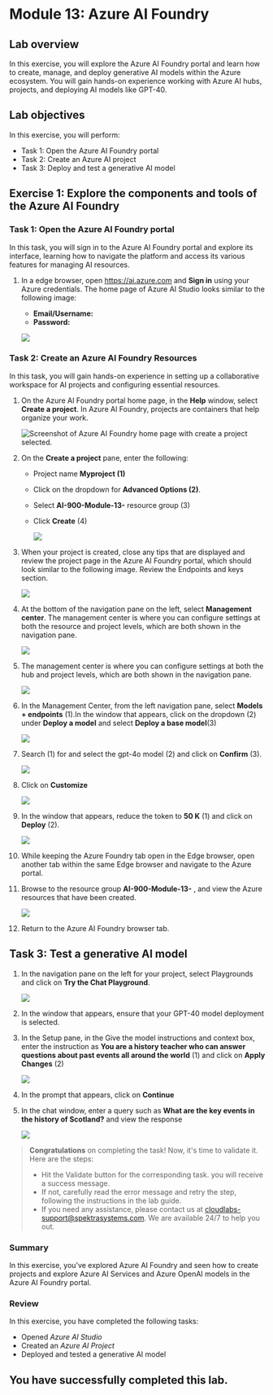 # Module 13: Azure AI Foundry

## Lab overview

In this exercise, you will explore the Azure AI Foundry portal and learn how to create, manage, and deploy generative AI models within the Azure ecosystem. You will gain hands-on experience working with Azure AI hubs, projects, and deploying AI models like GPT-40.

## Lab objectives

In this exercise, you will perform:

- Task 1: Open the Azure AI Foundry portal
- Task 2: Create an Azure AI project
- Task 3: Deploy and test a generative AI model

## Exercise 1: Explore the components and tools of the Azure AI Foundry

### Task 1: Open the Azure AI Foundry portal

In this task, you will sign in to the Azure AI Foundry portal and explore its interface, learning how to navigate the platform and access its various features for managing AI resources.

1. In a edge browser, open https://ai.azure.com and **Sign in** using your Azure credentials. The home page of Azure AI Studio looks similar to the following image:

   - **Email/Username:** <inject key="AzureAdUserEmail"></inject>
   - **Password:** <inject key="AzureAdUserPassword"></inject>

    ![](media/lab13-a1n.png)

### Task 2: Create an Azure AI Foundry Resources

In this task, you will gain hands-on experience in setting up a collaborative workspace for AI projects and configuring essential resources.

1. On the Azure AI Foundry portal home page, in the **Help** window, select **Create a project**. In Azure AI Foundry, projects are containers that help organize your work.  

    ![Screenshot of Azure AI Foundry home page with create a project selected.](./media/xxai1.png)

1. On the **Create a project** pane, enter the following:

   - Project name **Myproject<inject key="DeploymentID" enableCopy="false" /> (1)**
   - Click on the dropdown for **Advanced Options (2)**.
   - Select **AI-900-Module-13-<inject key="DeploymentID" enableCopy="false" />** resource group (3)
   - Click **Create** (4)	

     ![](media/xxai2.png)

1. When your project is created, close any tips that are displayed and review the project page in the Azure AI Foundry portal, which should look similar to the following image. Review the Endpoints and keys section.

   ![](media/xxai4.png)

1. At the bottom of the navigation pane on the left, select **Management center**. The management center is where you can configure settings at both the resource and project levels, which are both shown in the navigation pane.

    ![](media/13-1.png)

1. The management center is where you can configure settings at both the hub and project levels, which are both shown in the navigation pane.

   ![](media/13-2.png)

1. In the Management Center, from the left navigation pane, select **Models + endpoints** (1).In the window that appears, click on the dropdown (2) under **Deploy a model** and select **Deploy a base model**(3)  

   ![](media/xxai5.png)

1. Search (1) for and select the gpt-4o model (2) and click on **Confirm** (3).

   ![](media/xxai6.png)

1. Click on **Customize**

   ![](media/xxai71.png)

1. In the window that appears, reduce the token to **50 K** (1) and click on **Deploy** (2).
   
   ![](media/xxai8.png)

1. While keeping the Azure Foundry tab open in the Edge browser, open another tab within the same Edge browser and navigate to the Azure portal.

5. Browse to the resource group **AI-900-Module-13-<inject key="DeploymentID" enableCopy="false" />** , and view the Azure resources that have been created.

    ![](media/xxai9.png)

6. Return to the Azure AI Foundry browser tab.

## Task 3: Test a generative AI model

1. In the navigation pane on the left for your project, select Playgrounds and click on  **Try the Chat Playground**.

   ![](media/xxai11.png)

1. In the window that appears, ensure that your GPT-40 model deployment is selected.

1. In the Setup pane, in the Give the model instructions and context box, enter the instruction as **You are a history teacher who can answer questions about past events all around the world** (1) and click on **Apply Changes** (2)

   ![](media/xxai121.png)

1. In the prompt that appears, click on **Continue**

1. In the chat window, enter a query such as **What are the key events in the history of Scotland?** and view the response

   ![](media/xxai13.png)


> **Congratulations** on completing the task! Now, it's time to validate it. Here are the steps:
> - Hit the Validate button for the corresponding task. you will receive a success message.
> - If not, carefully read the error message and retry the step, following the instructions in the lab guide. 
> - If you need any assistance, please contact us at cloudlabs-support@spektrasystems.com. We are available 24/7 to help you out.

  <validation step="6b5cc888-bc2a-47c8-b31c-e65157a50f66" />

### Summary

In this exercise, you’ve explored Azure AI Foundry and seen how to create projects and explore Azure AI Services and Azure OpenAI models in the Azure AI Foundry portal.

### Review

In this exercise, you have completed the following tasks:
- Opened *Azure AI Studio*  
- Created an *Azure AI Project*  
- Deployed and tested a generative AI model

##   You have successfully completed this lab.
